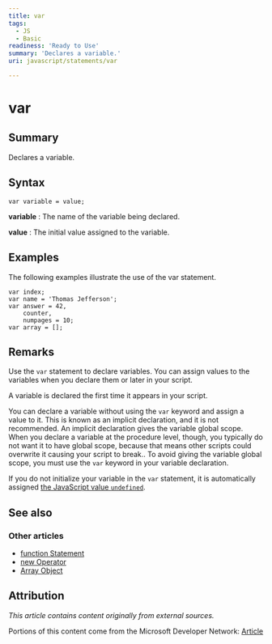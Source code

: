 ```yaml
---
title: var
tags:
  - JS
  - Basic
readiness: 'Ready to Use'
summary: 'Declares a variable.'
uri: javascript/statements/var

---
```

# var

## Summary

Declares a variable.

## Syntax

    var variable = value;

**variable**
:   The name of the variable being declared.

**value**
:   The initial value assigned to the variable.

## Examples

The following examples illustrate the use of the var statement.

``` {.js}
var index;
var name = 'Thomas Jefferson';
var answer = 42,
    counter,
    numpages = 10;
var array = [];
```

## Remarks

Use the `var` statement to declare variables. You can assign values to the variables when you declare them or later in your script.

A variable is declared the first time it appears in your script.

You can declare a variable without using the `var` keyword and assign a value to it. This is known as an implicit declaration, and it is not recommended. An implicit declaration gives the variable global scope. When you declare a variable at the procedure level, though, you typically do not want it to have global scope, because that means other scripts could overwrite it causing your script to break.. To avoid giving the variable global scope, you must use the `var` keyword in your variable declaration.

If you do not initialize your variable in the `var` statement, it is automatically assigned [the JavaScript value `undefined`](/javascript/undefined).

## See also

### Other articles

-   [function Statement](/javascript/statements/function)
-   [new Operator](/javascript/operators/new)
-   [Array Object](/javascript/Array)

## Attribution

*This article contains content originally from external sources.*

Portions of this content come from the Microsoft Developer Network: [Article](http://msdn.microsoft.com/en-us/library/ie/z16cackw(v=vs.94).aspx)

